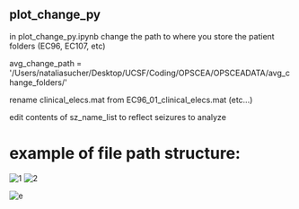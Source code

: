 ## plot_change_py

in plot_change_py.ipynb change the path to where you store the patient folders (EC96, EC107, etc)

avg_change_path = '/Users/nataliasucher/Desktop/UCSF/Coding/OPSCEA/OPSCEADATA/avg_change_folders/'

rename clinical_elecs.mat from EC96_01_clinical_elecs.mat (etc...)

edit contents of sz_name_list to reflect seizures to analyze

# example of file path structure:

![1](https://user-images.githubusercontent.com/96442661/182444805-cd374b28-9ffa-4744-8bb9-44d82699fa84.jpg)
![2](https://user-images.githubusercontent.com/96442661/182451295-c25e9f9a-51b1-4249-8f40-4a99886d3d47.jpg)

![e](https://user-images.githubusercontent.com/96442661/185176213-2c7c0178-81da-4e01-ab50-12dff3dc38f0.jpg)
